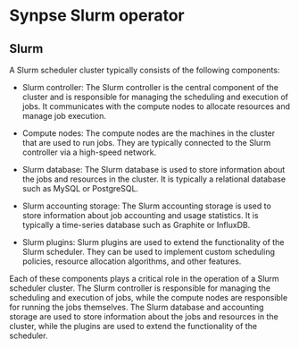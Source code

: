 # Synpse Slurm operator


## Slurm

A Slurm scheduler cluster typically consists of the following components:

- Slurm controller: The Slurm controller is the central component of the cluster and is responsible for managing the scheduling and execution of jobs. It communicates with the compute nodes to allocate resources and manage job execution.

- Compute nodes: The compute nodes are the machines in the cluster that are used to run jobs. They are typically connected to the Slurm controller via a high-speed network.

- Slurm database: The Slurm database is used to store information about the jobs and resources in the cluster. It is typically a relational database such as MySQL or PostgreSQL.

- Slurm accounting storage: The Slurm accounting storage is used to store information about job accounting and usage statistics. It is typically a time-series database such as Graphite or InfluxDB.

- Slurm plugins: Slurm plugins are used to extend the functionality of the Slurm scheduler. They can be used to implement custom scheduling policies, resource allocation algorithms, and other features.

Each of these components plays a critical role in the operation of a Slurm scheduler cluster. The Slurm controller is responsible for managing the scheduling and execution of jobs, while the compute nodes are responsible for running the jobs themselves. The Slurm database and accounting storage are used to store information about the jobs and resources in the cluster, while the plugins are used to extend the functionality of the scheduler.

